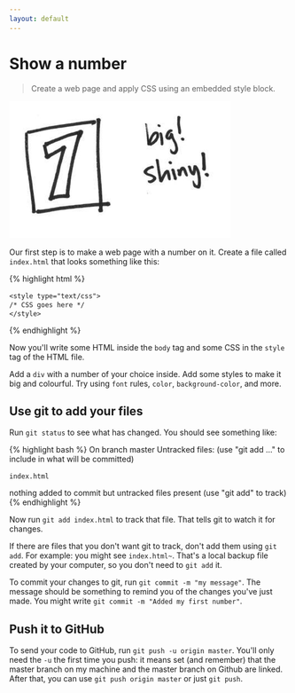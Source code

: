 ```yaml
---
layout: default
---
```


# Show a number

> Create a web page and apply CSS using an embedded style block.

![](./img/1.jpg)

Our first step is to make a web page with a number on it. Create a file called `index.html` that looks something like this:

{% highlight html %}
<!DOCTYPE html>
<html>
<head>
	<title>The title of my page</title>

	<style type="text/css">
	/* CSS goes here */
	</style>
</head>
<body>
	<!-- HTML goes here -->
</body>
</html>
{% endhighlight %}

Now you'll write some HTML inside the `body` tag and some CSS in the `style` tag of the HTML file.

Add a `div` with a number of your choice inside. Add some styles to make it big and colourful. Try using `font` rules, `color`, `background-color`, and more.

## Use git to add your files

Run `git status` to see what has changed. You should see something like:

{% highlight bash %}
On branch master
Untracked files:
  (use "git add <file>..." to include in what will be committed)

	index.html

nothing added to commit but untracked files present (use "git add" to track)
{% endhighlight %}

Now run `git add index.html` to track that file. That tells git to watch it for changes.

If there are files that you don't want git to track, don't add them using `git add`. For example: you might see `index.html~`. That's a local backup file created by your computer, so you don't need to `git add` it.

To commit your changes to git, run `git commit -m "my message"`. The message should be something to remind you of the changes you've just made. You might write `git commit -m "Added my first number"`.

## Push it to GitHub

To send your code to GitHub, run `git push -u origin master`. You'll only need the `-u` the first time you push: it means set (and remember) that the master branch on my machine and the master branch on Github are linked. After that, you can use `git push origin master` or just `git push`.
